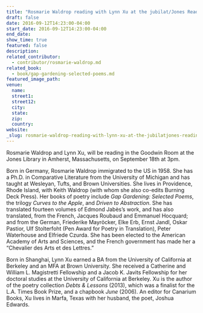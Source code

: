 ```yaml
---
title: "Rosmarie Waldrop reading with Lynn Xu at the jubilat/Jones Reading Series"
draft: false
date: 2016-09-12T14:23:00-04:00
start_date: 2016-09-12T14:23:00-04:00
end_date:
show_time: true
featured: false
description:
related_contributor:
  - contributor/rosmarie-waldrop.md
related_book:
  - book/gap-gardening-selected-poems.md
featured_image_path:
venue:
  name:
  street1:
  street12:
  city:
  state:
  zip:
  country:
website:
_slug: rosmarie-waldrop-reading-with-lynn-xu-at-the-jubilatjones-reading-series
---
```


Rosmarie Waldrop and Lynn Xu, will be reading in the Goodwin Room at the Jones Library in Amherst, Massachusetts, on September 18th at 3pm.

Born in Germany, Rosmarie Waldrop immigrated to the US in 1958. She has a Ph.D. in Comparative Literature from the University of Michigan and has taught at Wesleyan, Tufts, and Brown Universities. She lives in Providence, Rhode Island, with Keith Waldrop (with whom she also co-edits Burning Deck Press). Her books of poetry include _Gap Gardening: Selected Poems_, the trilogy _Curves to the Apple_, and _Driven to Abstraction_. She has translated fourteen volumes of Edmond Jabès’s work, and has also translated, from the French, Jacques Roubaud and Emmanuel Hocquard; and from the German, Friederike Mayröcker, Elke Erb, Ernst Jandl, Oskar Pastior, Ulf Stolterfoht (Pen Award for Poetry in Translation), Peter Waterhouse and Elfriede Czurda. She has been elected to the American Academy of Arts and Sciences, and the French government has made her a “Chevalier des Arts et des Lettres.”

Born in Shanghai, Lynn Xu earned a BA from the University of California at Berkeley and an MFA at Brown University. She received a Catherine and William L. Magistretti Fellowship and a Jacob K. Javits Fellowship for her doctoral studies at the University of California at Berkeley. Xu is the author of the poetry collection _Debts & Lessons_ (2013), which was a finalist for the L.A. Times Book Prize, and a chapbook _June_ (2006). An editor for Canarium Books, Xu lives in Marfa, Texas with her husband, the poet, Joshua Edwards.

